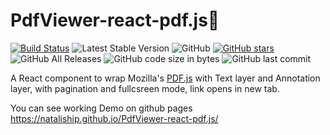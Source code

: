 # PdfViewer-react-pdf.js📄
[![Build Status](https://travis-ci.com/NataliShip/PdfViewer-react-pdf.svg?branch=master)](https://travis-ci.com/NataliShip/PdfViewer-react-pdf)   ![Latest Stable Version](https://img.shields.io/github/release/NataliShip/PdfViewer-react-pdf.svg) ![GitHub](https://img.shields.io/github/license/NataliShip/PdfViewer-react-pdf.svg) [![GitHub stars](https://img.shields.io/github/stars/NataliShip/PdfViewer-react-pdf.svg)](https://github.com/NataliShip/PdfViewer-react-pdf/stargazers) ![GitHub All Releases](https://img.shields.io/github/downloads/NataliShip/player3D-React/total.svg)  ![GitHub code size in bytes](https://img.shields.io/github/languages/code-size/NataliShip/PdfViewer-react-pdf.svg)  ![GitHub last commit](https://img.shields.io/github/last-commit/NataliShip/PdfViewer-react-pdf.svg)

A React component to wrap Mozilla's [PDF.js](http://mozilla.github.io/pdf.js/) with Text layer and Annotation layer, with pagination and fullcsreen mode, link opens in new tab.

You can see working Demo on github pages https://nataliship.github.io/PdfViewer-react-pdf.js/


